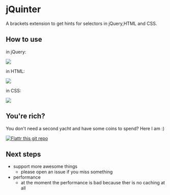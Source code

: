 # jQuinter

A brackets extension to get hints for selectors in jQuery,HTML and CSS.

## How to use

in jQuery:

![](https://cloud.githubusercontent.com/assets/4931746/8520595/01389176-23dc-11e5-8feb-2a490fa69366.gif)

in HTML:

![](https://cloud.githubusercontent.com/assets/4931746/8520879/b76ce2ce-23de-11e5-9277-283a771cdf93.gif)

in CSS:

![](https://cloud.githubusercontent.com/assets/4931746/8520909/117d693c-23df-11e5-9a80-aba172ad2e56.gif)


## You're rich?
You don't need a second yacht and have some coins to spend? Here I am :)

[![Flattr this git repo](http://api.flattr.com/button/flattr-badge-large.png)](https://flattr.com/submit/auto?user_id=Wikunia&url=https://github.com/Wikunia/brackets-jQuinter&title=Brackets-jQuinter&language=javascript&tags=github&category=software)


## Next steps

+ support more awesome things 
    + please open an issue if you miss something
+ performance
    + at the moment the performance is bad because ther is no caching at all
